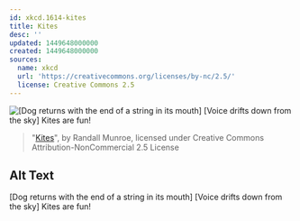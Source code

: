 ```yaml
---
id: xkcd.1614-kites
title: Kites
desc: ''
updated: 1449648000000
created: 1449648000000
sources:
  name: xkcd
  url: 'https://creativecommons.org/licenses/by-nc/2.5/'
  license: Creative Commons 2.5
---
```

![\[Dog returns with the end of a string in its mouth\] [Voice drifts down from the sky] Kites are fun!](https://imgs.xkcd.com/comics/kites.png)
> "[Kites](https://xkcd.com/1614/)", by Randall Munroe, licensed under Creative Commons Attribution-NonCommercial 2.5 License

## Alt Text
\[Dog returns with the end of a string in its mouth\] [Voice drifts down from the sky] Kites are fun!
